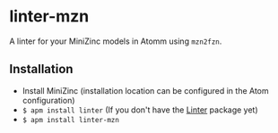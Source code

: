 # linter-mzn

A linter for your MiniZinc models in Atomm using `mzn2fzn`.

## Installation

- Install MiniZinc (installation location can be configured in the Atom configuration)
- `$ apm install linter` (If you don't have the [Linter](https://atom.io/packages/linter) package yet)
- `$ apm install linter-mzn`
